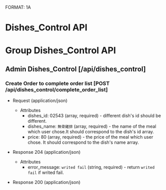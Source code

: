 FORMAT: 1A

# Dishes_Control API

# Group Dishes_Control API

## Admin Dishes_Control [/api/dishes_control]

### Create Order to complete order list [POST /api/dishes_control/complete_order_list]

+ Request (application/json)
    + Attributes
        + dishes_id: 02543 (array, required) - different dish's id should be different.
        + dishes_name: `無骨雞排` (array, required) - the name of the meal which user chose.It should correspond to the dish's id array.
        + price: 80 (array, required) - the price of the meal which user chose. It should correspond to the dish's name array.

+ Response 204 (application/json)
    + Attributes
        + error_message: `writed fail` (string, required) - return `writed fail` if writed fail.

+ Response 200 (application/json)